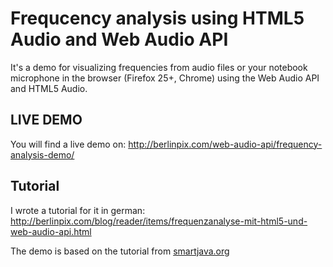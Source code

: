 # Frequcency analysis using HTML5 Audio and Web Audio API

It's a demo for visualizing frequencies from audio files or your notebook microphone in the browser (Firefox 25+, Chrome) using the Web Audio API and HTML5 Audio.

## LIVE DEMO

You will find a live demo on: http://berlinpix.com/web-audio-api/frequency-analysis-demo/

## Tutorial

I wrote a tutorial for it in german: http://berlinpix.com/blog/reader/items/frequenzanalyse-mit-html5-und-web-audio-api.html

The demo is based on the tutorial from [smartjava.org](http://www.smartjava.org/content/exploring-html5-web-audio-visualizing-sound)



